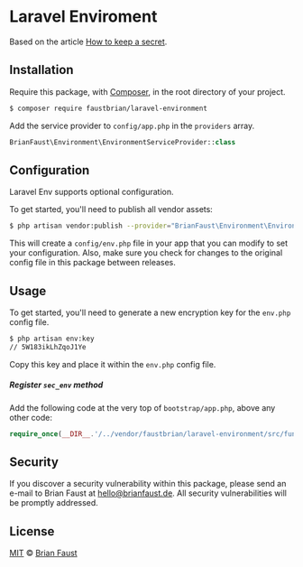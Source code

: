 # Laravel Enviroment


Based on the article [How to keep a secret](http://blog.fortrabbit.com/how-to-keep-a-secret).
## Installation

Require this package, with [Composer](https://getcomposer.org/), in the root directory of your project.

``` bash
$ composer require faustbrian/laravel-environment
```

Add the service provider to `config/app.php` in the `providers` array.

``` php
BrianFaust\Environment\EnvironmentServiceProvider::class
```

## Configuration

Laravel Env supports optional configuration.

To get started, you'll need to publish all vendor assets:

```bash
$ php artisan vendor:publish --provider="BrianFaust\Environment\EnvironmentServiceProvider"
```

This will create a `config/env.php` file in your app that you can modify to set your configuration. Also, make sure you check for changes to the original config file in this package between releases.

## Usage

To get started, you'll need to generate a new encryption key for the `env.php` config file.

```bash
$ php artisan env:key
// 5W183ikLhZqoJ1Ye
```

Copy this key and place it within the `env.php` config file.

##### Register `sec_env` method

Add the following code at the very top of `bootstrap/app.php`, above any other code:

``` php
require_once(__DIR__.'/../vendor/faustbrian/laravel-environment/src/functions.php');
```

## Security

If you discover a security vulnerability within this package, please send an e-mail to Brian Faust at hello@brianfaust.de. All security vulnerabilities will be promptly addressed.

## License

[MIT](LICENSE) © [Brian Faust](https://brianfaust.de)
